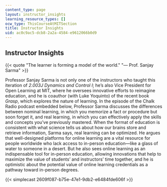 ```yaml
---
content_type: page
layout: instructor_insights
learning_resource_types: []
ocw_type: ThisCourseAtMITSection
title: Instructor Insights
uid: ac0c9ac5-dcb8-2a2a-4584-e9612066b0d9
---
```


Instructor Insights
-------------------

{{< quote "The learner is forming a model of the world." "— Prof. Sanjay Sarma" >}}

Professor Sanjay Sarma is not only one of the instructors who taught this iteration of _2.003J Dynamics and Control I_; he’s also Vice President for Open Learning at MIT, where he oversees innovative efforts to reimagine education, and he is coauthor (with Luke Yoquinto) of the recent book _Grasp_, which explores the nature of learning. In the episode of the Chalk Radio podcast embedded below, Professor Sarma discusses the differences between nominal learning, in which you memorize a fact or procedure but soon forget it, and real learning, in which you can effectively apply the skills and concepts you’ve previously mastered. When the format of education is consistent with what science tells us about how our brains store and retrieve information, Sarma says, real learning can be optimized. He argues that well-designed platforms for online learning are a vital resource for people worldwide who lack access to in-person education—like a glass of water to someone in a desert. But he also sees online learning as an indispensable tool for in-person education, allowing innovations that help to maximize the value of students’ and instructors’ time together, and he is optimistic about the potential value of online learning credentials as a pathway toward in-person degrees.

{{< simplecast 2609f087-b75e-47e1-9db2-e6484fde606f >}}